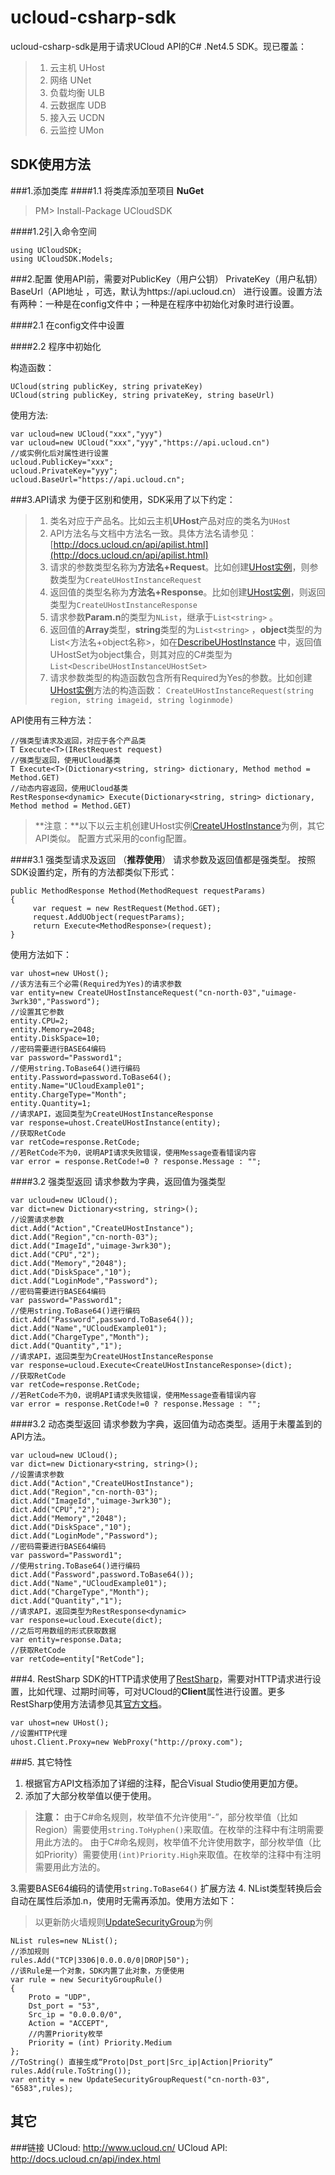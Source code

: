 ucloud-csharp-sdk
===================
ucloud-csharp-sdk是用于请求UCloud API的C# .Net4.5 SDK。现已覆盖：

>  1. 云主机 UHost
>  2. 网络 UNet
>  3. 负载均衡 ULB
>  4. 云数据库 UDB
>  5. 接入云 UCDN
>  6. 云监控 UMon

SDK使用方法
-------------

###1.添加类库
####1.1 将类库添加至项目
**NuGet**

> PM> Install-Package UCloudSDK

####1.2引入命令空间

    using UCloudSDK;
    using UCloudSDK.Models;

###2.配置
使用API前，需要对PublicKey（用户公钥）  PrivateKey（用户私钥） BaseUrl（API地址 ，可选，默认为https://api.ucloud.cn） 进行设置。设置方法有两种：一种是在config文件中；一种是在程序中初始化对象时进行设置。

####2.1 在config文件中设置
    <configSections>
        <section name="UcloudSetting" type="System.Configuration.NameValueSectionHandler" />
    </configSections>
    <UcloudSetting>
        <!--用户公钥-->
        <add key="PublicKey" value="ucloudsomeone@example.com1296235120854146120" />
        <!--用户私钥-->
        <add key="PrivateKey" value="46f09bb9fab4f12dfc160dae12273d5332b5debe" />
        <!--API请求地址-->
        <add key="BaseUrl" value="https://api.ucloud.cn" />

####2.2 程序中初始化

构造函数：

	UCloud(string publicKey, string privateKey)
	UCloud(string publicKey, string privateKey, string baseUrl)

使用方法:

    var ucloud=new UCloud("xxx","yyy")
    var ucloud=new UCloud("xxx","yyy","https://api.ucloud.cn")
    //或实例化后对属性进行设置
    ucloud.PublicKey="xxx";
    ucloud.PrivateKey="yyy";
    ucloud.BaseUrl="https://api.ucloud.cn";
    

###3.API请求
为便于区别和使用，SDK采用了以下约定：

>  1. 类名对应于产品名。比如云主机**UHost**产品对应的类名为`UHos`t
>  2. API方法名与文档中方法名一致。具体方法名请参见：[http://docs.ucloud.cn/api/apilist.html](http://docs.ucloud.cn/api/apilist.html)
>  3. 请求的参数类型名称为**方法名+Request**。比如创建[UHost实例](http://docs.ucloud.cn/api/uhost/create_uhost_instance.html)，则参数类型为`CreateUHostInstanceRequest`
>  4. 返回值的类型名称为**方法名+Response**。比如创建[UHost实例](http://docs.ucloud.cn/api/uhost/create_uhost_instance.html)，则返回类型为`CreateUHostInstanceResponse`
>  5. 请求参数**Param.n**的类型为`NList`，继承于`List<string>` 。
>  6. 返回值的**Array**类型，**string**类型的为`List<string>`  ，**object**类型的为List<方法名+object名称>，如在[DescribeUHostInstance](http://docs.ucloud.cn/api/uhost/describe_uhost_instance.html) 中，返回值UHostSet为object集合，则其对应的C#类型为`List<DescribeUHostInstanceUHostSet>`
>  7. 请求参数类型的构造函数包含所有Required为Yes的参数。比如创建[UHost实例](http://docs.ucloud.cn/api/uhost/create_uhost_instance.html)方法的构造函数：
> `CreateUHostInstanceRequest(string region, string imageid, string
> loginmode)`

API使用有三种方法：

    //强类型请求及返回，对应于各个产品类
    T Execute<T>(IRestRequest request)
    //强类型返回，使用UCloud基类
    T Execute<T>(Dictionary<string, string> dictionary, Method method = Method.GET)
    //动态内容返回，使用UCloud基类
    RestResponse<dynamic> Execute(Dictionary<string, string> dictionary, Method method = Method.GET)

> **注意：**以下以云主机创建UHost实例[CreateUHostInstance](http://docs.ucloud.cn/api/uhost/create_uhost_instance.html)为例，其它API类似。
> 配置方式采用的config配置。


####3.1 强类型请求及返回     （**推荐使用**）
请求参数及返回值都是强类型。
按照SDK设置约定，所有的方法都类似下形式： 

    public MethodResponse Method(MethodRequest requestParams)
    {
	     var request = new RestRequest(Method.GET);
    	 request.AddUObject(requestParams);
    	 return Execute<MethodResponse>(request);
    }

使用方法如下：

    var uhost=new UHost(); 
    //该方法有三个必需(Required为Yes)的请求参数
    var entity=new CreateUHostInstanceRequest("cn-north-03","uimage-3wrk30","Password"); 
    //设置其它参数
    entity.CPU=2;
    entity.Memory=2048;
    entity.DiskSpace=10;
    //密码需要进行BASE64编码
    var password="Password1";
    //使用string.ToBase64()进行编码
    entity.Password=password.ToBase64();
    entity.Name="UCloudExample01";
    entity.ChargeType="Month";
    entity.Quantity=1;
	//请求API，返回类型为CreateUHostInstanceResponse
	var response=uhost.CreateUHostInstance(entity);
	//获取RetCode
	var retCode=response.RetCode;
	//若RetCode不为0，说明API请求失败错误，使用Message查看错误内容
	var error = response.RetCode!=0 ? response.Message : "";
    
####3.2 强类型返回
请求参数为字典，返回值为强类型

    var ucloud=new UCloud();
    var dict=new Dictionary<string, string>();
    //设置请求参数
    dict.Add("Action","CreateUHostInstance");
    dict.Add("Region","cn-north-03");
    dict.Add("ImageId","uimage-3wrk30");
    dict.Add("CPU","2");
    dict.Add("Memory","2048");
    dict.Add("DiskSpace","10");
    dict.Add("LoginMode","Password");
    //密码需要进行BASE64编码
    var password="Password1";
    //使用string.ToBase64()进行编码
    dict.Add("Password",password.ToBase64());
    dict.Add("Name","UCloudExample01");
    dict.Add("ChargeType","Month");
    dict.Add("Quantity","1");
	//请求API，返回类型为CreateUHostInstanceResponse
	var response=ucloud.Execute<CreateUHostInstanceResponse>(dict);
	//获取RetCode
	var retCode=response.RetCode;
	//若RetCode不为0，说明API请求失败错误，使用Message查看错误内容
	var error = response.RetCode!=0 ? response.Message : "";
	
####3.2 动态类型返回
请求参数为字典，返回值为动态类型。适用于未覆盖到的API方法。

    var ucloud=new UCloud(); 
    var dict=new Dictionary<string, string>();
    //设置请求参数
    dict.Add("Action","CreateUHostInstance");
    dict.Add("Region","cn-north-03");
    dict.Add("ImageId","uimage-3wrk30");
    dict.Add("CPU","2");
    dict.Add("Memory","2048");
    dict.Add("DiskSpace","10");
    dict.Add("LoginMode","Password");
    //密码需要进行BASE64编码
    var password="Password1";
    //使用string.ToBase64()进行编码
    dict.Add("Password",password.ToBase64());
    dict.Add("Name","UCloudExample01");
    dict.Add("ChargeType","Month");
    dict.Add("Quantity","1");
	//请求API，返回类型为RestResponse<dynamic>
	var response=ucloud.Execute(dict);
	//之后可用数组的形式获取数据
	var entity=response.Data;
	//获取RetCode
	var retCode=entity["RetCode"];

###4. RestSharp
SDK的HTTP请求使用了[RestSharp](http://restsharp.org/)，需要对HTTP请求进行设置，比如代理、过期时间等，可对UCloud的**Client**属性进行设置。更多RestSharp使用方法请参见其[官方文档](https://github.com/restsharp/RestSharp/wiki)。

	var uhost=new UHost();
	//设置HTTP代理
	uhost.Client.Proxy=new WebProxy("http://proxy.com");

###5. 其它特性

1. 根据官方API文档添加了详细的注释，配合Visual Studio使用更加方便。
2. 添加了大部分枚举值以便于使用。

> **注意：**
> 由于C#命名规则，枚举值不允许使用“-”，部分枚举值（比如Region）需要使用`string.ToHyphen()`来取值。在枚举的注释中有注明需要用此方法的。
> 由于C#命名规则，枚举值不允许使用数字，部分枚举值（比如Priority）需要使用`(int)Priority.High`来取值。在枚举的注释中有注明需要用此方法的。

3.需要BASE64编码的请使用`string.ToBase64()`	扩展方法
4. NList类型转换后会自动在属性后添加.n，使用时无需再添加。使用方法如下：

> 以更新防火墙规则[UpdateSecurityGroup](http://docs.ucloud.cn/api/unet/update_security_group.html)为例

    NList rules=new NList();
    //添加规则
    rules.Add("TCP|3306|0.0.0.0/0|DROP|50");
    //该Rule是一个对象，SDK内置了此对象，方便使用
    var rule = new SecurityGroupRule()
    {
        Proto = "UDP",
        Dst_port = "53",
        Src_ip = "0.0.0.0/0",
        Action = "ACCEPT",
        //内置Priority枚举
        Priority = (int) Priority.Medium
    };
    //ToString() 直接生成“Proto|Dst_port|Src_ip|Action|Priority”
    rules.Add(rule.ToString());
    var entity = new UpdateSecurityGroupRequest("cn-north-03", "6583",rules);
    
其它
-------------

###链接
UCloud: http://www.ucloud.cn/
UCloud API: http://docs.ucloud.cn/api/index.html